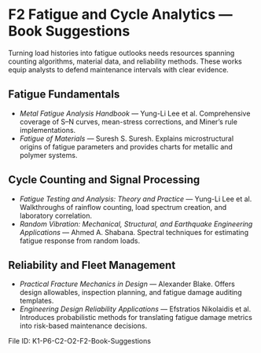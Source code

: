 # F2 Fatigue and Cycle Analytics — Book Suggestions

Turning load histories into fatigue outlooks needs resources spanning counting algorithms, material data, and reliability methods. These works equip analysts to defend maintenance intervals with clear evidence.

## Fatigue Fundamentals
- *Metal Fatigue Analysis Handbook* — Yung-Li Lee et al. Comprehensive coverage of S–N curves, mean-stress corrections, and Miner’s rule implementations.
- *Fatigue of Materials* — Suresh S. Suresh. Explains microstructural origins of fatigue parameters and provides charts for metallic and polymer systems.

## Cycle Counting and Signal Processing
- *Fatigue Testing and Analysis: Theory and Practice* — Yung-Li Lee et al. Walkthroughs of rainflow counting, load spectrum creation, and laboratory correlation.
- *Random Vibration: Mechanical, Structural, and Earthquake Engineering Applications* — Ahmed A. Shabana. Spectral techniques for estimating fatigue response from random loads.

## Reliability and Fleet Management
- *Practical Fracture Mechanics in Design* — Alexander Blake. Offers design allowables, inspection planning, and fatigue damage auditing templates.
- *Engineering Design Reliability Applications* — Efstratios Nikolaidis et al. Introduces probabilistic methods for translating fatigue damage metrics into risk-based maintenance decisions.

File ID: K1-P6-C2-O2-F2-Book-Suggestions
